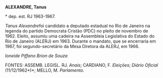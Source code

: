 **ALEXANDRE, Tanus**

\* dep. est. RJ 1963-1967.

*Tanus Alexandre*foi candidato a deputado estadual no Rio de Janeiro na
legenda do partido Democrata Cristão (PDC) no pleito de novembro de
1962. Eleito, assumiu uma cadeira na Assembleia Legislativa do Estado do
Rio de Janeiro (ALERJ) em 1963. Durante o mandato, que se encerraria em
1967, foi segundo-secretário da Mesa Diretora da ALERJ, em 1966.

*Ioneide Piffano Brion de Souza*

FONTES: ASSEMB. LEGISL. RJ. *Anais*; CARDIANO, F. *Eleições*; *Diário
Oficial* (11/12/1962*)*; MELLO, M. *Parlamento*.
